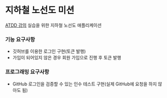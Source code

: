 # 지하철 노선도 미션
[ATDD 강의](https://edu.nextstep.camp/c/R89PYi5H) 실습을 위한 지하철 노선도 애플리케이션


### 기능 요구사항
* 깃허브를 이용한 로그인 구현(토큰 발행)
* 가입이 되어있지 않은 경우 회원 가입으로 진행 후 토큰 발행


### 프로그래밍 요구사항
*   GitHub 로그인을 검증할 수 있는 인수 테스트 구현(실제 GitHub에 요청을 하지 않아도 됨)

